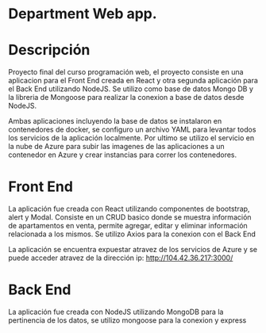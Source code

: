 # Department Web app.

# Descripción
Proyecto final del curso programación web, el proyecto consiste en una aplicacion para el Front End creada en React y otra segunda aplicación para el Back End utilizando NodeJS. Se utilizo como base de datos Mongo DB y la libreria de Mongoose para realizar la conexion a base de datos desde NodeJS.

Ambas aplicaciones incluyendo la base de datos se instalaron en contenedores de docker, se configuro un archivo YAML para levantar todos los servicios de la aplicación localmente. Por ultimo se utilizo el servicio en la nube de Azure para subir las imagenes de las aplicaciones a un contenedor en Azure y crear instancias para correr los contenedores. 


# Front End
La aplicación fue creada con React utilizando componentes de bootstrap, alert y Modal. Consiste en un CRUD basico donde se muestra información de apartamentos en venta, permite agregar, editar y eliminar información relacionada a los mismos. Se utilizo Axios para la conexion con el Back End

La aplicación se encuentra expuestar atravez de los servicios de Azure y se puede acceder atravez de la dirección ip: http://104.42.36.217:3000/ 


# Back End
La aplicación fue creada con NodeJS utilizando MongoDB para la pertinencia de los datos, se utilizo mongoose para la conexion y express
